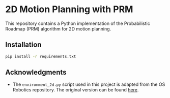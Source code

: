 # 2D Motion Planning with PRM

This repository contains a Python implementation of the Probabilistic Roadmap (PRM) algorithm for 2D motion planning.

## Installation

```bash
pip install -r requirements.txt
```

## Acknowledgments

- The `environment_2d.py` script used in this project is adapted from the OS Robotics repository. The original version can be found [here](https://github.com/crigroup/osr_course_pkgs/blob/master/osr_examples/scripts/environment_2d.py).
